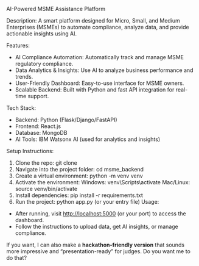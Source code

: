 

AI-Powered MSME Assistance Platform

Description:
A smart platform designed for Micro, Small, and Medium Enterprises (MSMEs) to automate compliance, analyze data, and provide actionable insights using AI.

Features:

* AI Compliance Automation: Automatically track and manage MSME regulatory compliance.
* Data Analytics & Insights: Use AI to analyze business performance and trends.
* User-Friendly Dashboard: Easy-to-use interface for MSME owners.
* Scalable Backend: Built with Python and fast API integration for real-time support.

Tech Stack:

* Backend: Python (Flask/Django/FastAPI)
* Frontend: React.js 
* Database: MongoDB
* AI Tools: IBM Watsonx AI (used for analytics and insights)
  
Setup Instructions:
1. Clone the repo:
   git clone <repo-link>
2. Navigate into the project folder:
   cd msme\_backend
3. Create a virtual environment:
   python -m venv venv
4. Activate the environment:
   Windows: venv\Scripts\activate
   Mac/Linux: source venv/bin/activate
5. Install dependencies:
   pip install -r requirements.txt
6. Run the project:
   python app.py  (or your entry file)
Usage:
* After running, visit [http://localhost:5000](http://localhost:5000) (or your port) to access the dashboard.
* Follow the instructions to upload data, get AI insights, or manage compliance.



If you want, I can also make a **hackathon-friendly version** that sounds more impressive and “presentation-ready” for judges. Do you want me to do that?
